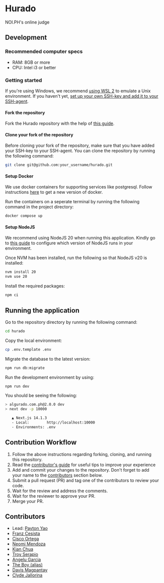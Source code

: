 # Hurado

NOI.PH's online judge

## Development

### Recommended computer specs

- RAM: 8GB or more
- CPU: Intel i3 or better

### Getting started

If you're using Windows, we recommend [using WSL 2](https://learn.microsoft.com/en-us/windows/wsl/install) to emulate a Unix environment. If you haven't yet, [set up your own SSH-key and add it to your SSH-agent](https://docs.github.com/en/authentication/connecting-to-github-with-ssh/generating-a-new-ssh-key-and-adding-it-to-the-ssh-agent).

#### Fork the repository

Fork the Hurado repository with the help of [this guide](https://docs.github.com/en/get-started/quickstart/fork-a-repo).

#### Clone your fork of the repository

Before cloning your fork of the repository, make sure that you have added your SSH-key to your SSH-agent. You can clone the repository by running the following command:

```bash
git clone git@github.com:your_username/hurado.git
```

#### Setup Docker

We use docker containers for supporting services like postgresql. Follow instructions [here](https://docs.docker.com/engine/install/) to get a new version of docker.


Run the containers on a seperate terminal by running the following command in the project directory:

```bash
docker compose up
```

#### Setup NodeJS

We recommend using NodeJS 20 when running this application. Kindly go to [this guide](https://github.com/nvm-sh/nvm?tab=readme-ov-file#installing-and-updating) to configure which version of NodeJS runs in your environment.

Once NVM has been installed, run the following so that NodeJS v20 is installed:

```bash
nvm install 20
nvm use 20
```

Install the required packages:

```bash
npm ci
```

## Running the application

Go to the repository directory by running the following command:

```bash
cd hurado
```

Copy the local environment:

```bash
cp .env.template .env
```

Migrate the database to the latest version:

```bash
npm run db:migrate
```

Run the development environment by using:

```bash
npm run dev
```

You should be seeing the following:

```bash
> algurado.com.ph@2.0.0 dev
> next dev -p 10000

   ▲ Next.js 14.1.3
   - Local:        http://localhost:10000
   - Environments: .env
```

## Contribution Workflow

1. Follow the above instructions regarding forking, cloning, and running this repository.
2. Read the [contributor's guide](contributor-guide.md) for useful tips to improve your experience
3. Add and commit your changes to the repository. Don't forget to add your name to the [contributors](#contributors) section below.
4. Submit a pull request (PR) and tag one of the contributors to review your code.
5. Wait for the review and address the comments.
6. Wait for the reviewer to approve your PR.
7. Merge your PR.

## Contributors

- Lead: [Payton Yao](https://github.com/jabbawookiees)
- [Franz Cesista](https://github.com/leloykun)
- [Cisco Ortega](https://github.com/gfmortega)
- [Neomi Mendoza](https://github.com/nimendoza)
- [Kian Chua](https://github.com/Quantum-K9)
- [Troy Serapio](https://github.com/tdserapio)
- [Angelu Garcia](https://github.com/devByGelu)
- [The Boy (alias)](https://github.com/RedBlazerFlame)
- [Davis Magpantay](https://github.com/dexva)
- [Clyde Jallorina](https://github.com/clydejallorina)
